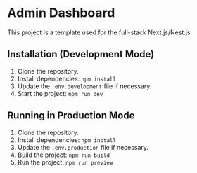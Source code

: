 # Admin Dashboard

This project is a template used for the full-stack Next.js/Nest.js

## Installation (Development Mode)

1. Clone the repository.
2. Install dependencies: `npm install`
3. Update the `.env.development` file if necessary.
4. Start the project: `npm run dev`

## Running in Production Mode

1. Clone the repository.
2. Install dependencies: `npm install`
3. Update the `.env.production` file if necessary.
4. Build the project: `npm run build`
5. Run the project: `npm run preview`
